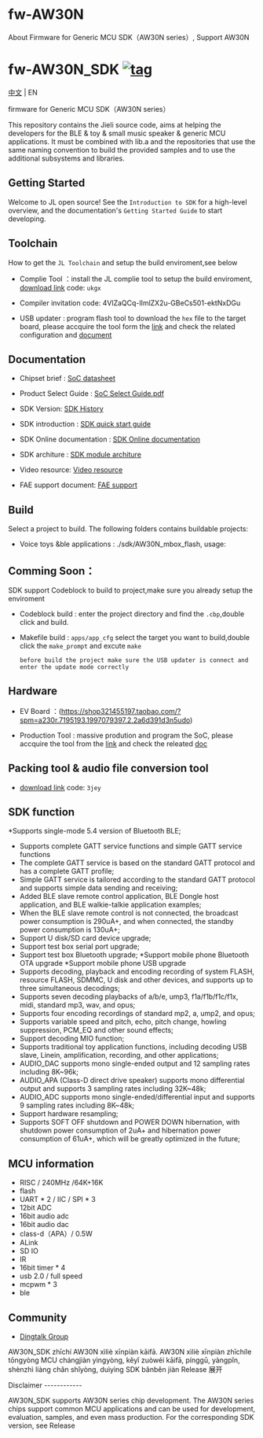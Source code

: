 # fw-AW30N
About Firmware for Generic MCU SDK（AW30N series）, Support AW30N

[tag download]:https://github.com/Jieli-Tech/AW30N/tags
[tag_badgen]:https://img.shields.io/github/v/tag/Jieli-Tech/AW30N?style=plastic&labelColor=ffffff&color=informational&label=Tag&

# fw-AW30N_SDK   [![tag][tag_badgen]][tag download]

[中文](./README.md) | EN

firmware for Generic MCU SDK（AW30N series）

This repository contains the Jieli source code, aims at helping the developers for the BLE & toy & small music speaker & generic MCU applications.
It must be combined with lib.a and the repositories that use the same
naming convention to build the provided samples and to use the additional
subsystems and libraries.

Getting Started
------------

Welcome to JL open source! See the `Introduction to SDK` for a high-level overview,
and the documentation's `Getting Started Guide` to start developing.

Toolchain
------------

How to get the `JL Toolchain` and setup the build enviroment,see below

* Complie Tool ：install the JL complie tool to setup the build enviroment, [download link](https://pan.baidu.com/s/1f5pK7ZaBNnvbflD-7R22zA) code: `ukgx`
* Compiler invitation code: 4VlZaQCq-lImlZX2u-GBeCs501-ektNxDGu

* USB updater : program flash tool to download the `hex` file to the target board, please accquire the tool form the [link](https://item.taobao.com/item.htm?spm=a1z10.1-c-s.w4004-22883854875.5.504d246bXKwyeH&id=620295020803) and check the related configuration and [document](.doc/stuff/ISD_CONFIG.INI配置文件说明.pdf)


Documentation
------------

* Chipset brief : [SoC datasheet](./doc)

* Product Select Guide : [SoC Select Guide.pdf](./doc/杰理科技AD14_AD15_AD16_AD17_AD18系列语音MCU选型表.pdf)

* SDK Version: [SDK History](doc/AW30N_SDK_发布版本信息.pdf)

* SDK introduction : [SDK quick start guide](./doc/AW30N_SDK手册_V1.0.pdf)

* SDK Online documentation : [SDK Online documentation](https://doc.zh-jieli.com/AD14/zh-cn/master/index.html)

* SDK architure : [SDK module architure ](./doc/)

* Video resource: [Video resource](https://space.bilibili.com/3493277347088769/dynamic)

* FAE support document: [FAE support](https://gitee.com/jieli-tech_fae/fw-jl)

Build
-------------
Select a project to build. The following folders contains buildable projects:

* Voice toys &ble applications : ./sdk/AW30N_mbox_flash, usage:


Comming Soon：
-------------

SDK support Codeblock to build to project,make sure you already setup the enviroment

* Codeblock build : enter the project directory and find the `.cbp`,double click and build.

* Makefile build : `apps/app_cfg` select the target you want to build,double click the `make_prompt` and excute `make`

  `before build the project make sure the USB updater is connect and enter the update mode correctly`


Hardware
-------------

* EV Board ：(https://shop321455197.taobao.com/?spm=a230r.7195193.1997079397.2.2a6d391d3n5udo)

* Production Tool : massive prodution and program the SoC, please accquire the tool from the [link](https://item.taobao.com/item.htm?spm=a1z10.1-c-s.w4004-22883854875.8.504d246bXKwyeH&id=620941819219) and check the releated [doc](./doc/stuff/烧写器使用说明文档.pdf)

Packing tool & audio file conversion tool
-------------

* [download link](https://pan.baidu.com/s/1ajzBF4BFeiRFpDF558ER9w#list/path=%2F) code: `3jey`
  
SDK function
-------------
*Supports single-mode 5.4 version of Bluetooth BLE;
* Supports complete GATT service functions and simple GATT service functions
* The complete GATT service is based on the standard GATT protocol and has a complete GATT profile;
* Simple GATT service is tailored according to the standard GATT protocol and supports simple data sending and receiving;
* Added BLE slave remote control application, BLE Dongle host application, and BLE walkie-talkie application examples;
* When the BLE slave remote control is not connected, the broadcast power consumption is 290uA+, and when connected, the standby power consumption is 130uA+;
* Support U disk/SD card device upgrade;
* Support test box serial port upgrade;
* Support test box Bluetooth upgrade;
*Support mobile phone Bluetooth OTA upgrade
*Support mobile phone USB upgrade
* Supports decoding, playback and encoding recording of system FLASH, resource FLASH, SDMMC, U disk and other devices, and supports up to three simultaneous decodings;
* Supports seven decoding playbacks of a/b/e, ump3, f1a/f1b/f1c/f1x, midi, standard mp3, wav, and opus;
* Supports four encoding recordings of standard mp2, a, ump2, and opus;
* Supports variable speed and pitch, echo, pitch change, howling suppression, PCM_EQ and other sound effects;
* Support decoding MIO function;
* Supports traditional toy application functions, including decoding USB slave, Linein, amplification, recording, and other applications;
* AUDIO_DAC supports mono single-ended output and 12 sampling rates including 8K~96k;
* AUDIO_APA (Class-D direct drive speaker) supports mono differential output and supports 3 sampling rates including 32K~48k;
* AUDIO_ADC supports mono single-ended/differential input and supports 9 sampling rates including 8K~48k;
* Support hardware resampling;
* Supports SOFT OFF shutdown and POWER DOWN hibernation, with shutdown power consumption of 2uA+ and hibernation power consumption of 61uA+, which will be greatly optimized in the future;

MCU information
-------------
* RISC / 240MHz /64K+16K
* flash 
* UART * 2 / IIC / SPI * 3 
* 12bit ADC
* 16bit audio adc
* 16bit audio dac
* class-d（APA）/ 0.5W
* ALink
* SD IO
* IR
* 16bit timer * 4
* usb 2.0 / full speed
* mcpwm * 3
* ble

Community
--------------

* [Dingtalk Group](./doc/stuff/dingtalk.jpg)

AW30N_SDK zhīchí AW30N xìliè xīnpiàn kāifā. AW30N xìliè xīnpiàn zhīchíle tōngyòng MCU chángjiàn yìngyòng, kěyǐ zuòwéi kāifā, pínggū, yàngpǐn, shènzhì liàng chǎn shǐyòng, duìyìng SDK bǎnběn jiàn Release
展开

Disclaimer
------------​

AW30N_SDK supports AW30N series chip development.
The AW30N series chips support common MCU applications and can be used for development, evaluation, samples, and even mass production. For the corresponding SDK version, see Release